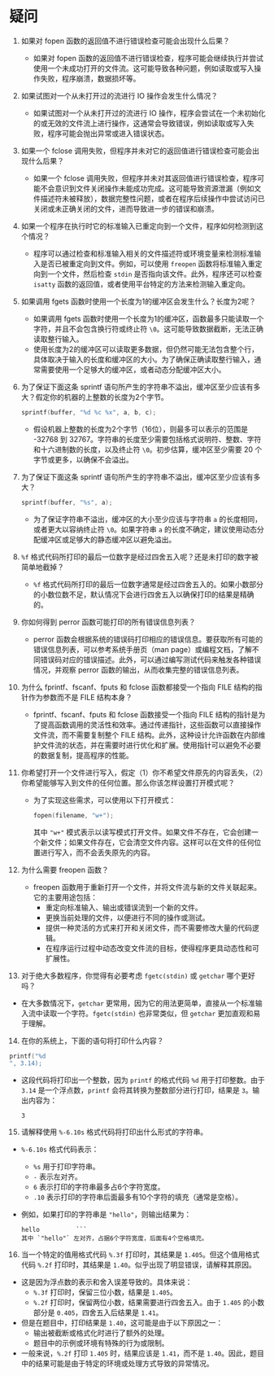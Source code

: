# 疑问

1. 如果对 fopen 函数的返回值不进行错误检查可能会出现什么后果？
   * 如果对 fopen 函数的返回值不进行错误检查，程序可能会继续执行并尝试使用一个未成功打开的文件流。这可能导致各种问题，例如读取或写入操作失败，程序崩溃，数据损坏等。
2. 如果试图对一个从未打开过的流进行 IO 操作会发生什么情况？
   * 如果试图对一个从未打开过的流进行 IO 操作，程序会尝试在一个未初始化的或无效的文件流上进行操作，这通常会导致错误，例如读取或写入失败，程序可能会抛出异常或进入错误状态。
3. 如果一个 fclose 调用失败，但程序并未对它的返回值进行错误检查可能会出现什么后果？
   * 如果一个 fclose 调用失败，但程序并未对其返回值进行错误检查，程序可能不会意识到文件关闭操作未能成功完成。这可能导致资源泄漏（例如文件描述符未被释放），数据完整性问题，或者在程序后续操作中尝试访问已关闭或未正确关闭的文件，进而导致进一步的错误和崩溃。
4. 如果一个程序在执行时它的标准输入已重定向到一个文件，程序如何检测到这个情况？
   * 程序可以通过检查和标准输入相关的文件描述符或环境变量来检测标准输入是否已被重定向到文件。例如，可以使用 `freopen` 函数将标准输入重定向到一个文件，然后检查 `stdin` 是否指向该文件。此外，程序还可以检查 `isatty` 函数的返回值，或者使用平台特定的方法来检测输入重定向。
5. 如果调用 fgets 函数时使用一个长度为1的缓冲区会发生什么？长度为2呢？
   * 如果调用 fgets 函数时使用一个长度为1的缓冲区，函数最多只能读取一个字符，并且不会包含换行符或终止符 `\0`。这可能导致数据截断，无法正确读取整行输入。
   * 使用长度为2的缓冲区可以读取更多数据，但仍然可能无法包含整个行，具体取决于输入的长度和缓冲区的大小。为了确保正确读取整行输入，通常需要使用一个足够大的缓冲区，或者动态分配缓冲区大小。
6.  为了保证下面这条 sprintf 语句所产生的字符串不溢出，缓冲区至少应该有多大？假定你的机器的上整数的长度为2个字节。

    ```c
    sprintf(buffer, "%d %c %x", a, b, c);
    ```

    * 假设机器上整数的长度为2个字节（16位），则最多可以表示的范围是 -32768 到 32767。字符串的长度至少需要包括格式说明符、整数、字符和十六进制数的长度，以及终止符 `\0`。初步估算，缓冲区至少需要 20 个字节或更多，以确保不会溢出。
7.  为了保证下面这条 sprintf 语句所产生的字符串不溢出，缓冲区至少应该有多大？

    ```c
    sprintf(buffer, "%s", a);
    ```

    * 为了保证字符串不溢出，缓冲区的大小至少应该与字符串 `a` 的长度相同，或者更大以容纳终止符 `\0`。如果字符串 `a` 的长度不确定，建议使用动态分配缓冲区或足够大的静态缓冲区以避免溢出。
8. `%f` 格式代码所打印的最后一位数字是经过四舍五入呢？还是未打印的数字被简单地截掉？
   * `%f` 格式代码所打印的最后一位数字通常是经过四舍五入的。如果小数部分的小数位数不足，默认情况下会进行四舍五入以确保打印的结果是精确的。
9. 你如何得到 perror 函数可能打印的所有错误信息列表？
   * perror 函数会根据系统的错误码打印相应的错误信息。要获取所有可能的错误信息列表，可以参考系统手册页（man page）或编程文档，了解不同错误码对应的错误描述。此外，可以通过编写测试代码来触发各种错误情况，并观察 perror 函数的输出，从而收集完整的错误信息列表。
10. 为什么 fprintf、fscanf、fputs 和 fclose 函数都接受一个指向 FILE 结构的指针作为参数而不是 FILE 结构本身？
    * fprintf、fscanf、fputs 和 fclose 函数接受一个指向 FILE 结构的指针是为了提高函数调用的灵活性和效率。通过传递指针，这些函数可以直接操作文件流，而不需要复制整个 FILE 结构。此外，这种设计允许函数在内部维护文件流的状态，并在需要时进行优化和扩展。使用指针可以避免不必要的数据复制，提高程序的性能。
11. 你希望打开一个文件进行写入，假定（1）你不希望文件原先的内容丢失，（2）你希望能够写入到文件的任何位置。那么你该怎样设置打开模式呢？
    *   为了实现这些需求，可以使用以下打开模式：

        ```c
        fopen(filename, "w+");
        ```

        其中 `"w+"` 模式表示以读写模式打开文件。如果文件不存在，它会创建一个新文件；如果文件存在，它会清空文件内容。这样可以在文件的任何位置进行写入，而不会丢失原先的内容。
12. 为什么需要 freopen 函数？
    * freopen 函数用于重新打开一个文件，并将文件流与新的文件关联起来。它的主要用途包括：
      * 重定向标准输入、输出或错误流到一个新的文件。
      * 更换当前处理的文件，以便进行不同的操作或测试。
      * 提供一种灵活的方式来打开和关闭文件，而不需要修改大量的代码逻辑。
      * 在程序运行过程中动态改变文件流的目标，使得程序更具动态性和可扩展性。
13. 对于绝大多数程序，你觉得有必要考虑 `fgetc(stdin)` 或 `getchar` 哪个更好吗？

* 在大多数情况下，`getchar` 更常用，因为它的用法更简单，直接从一个标准输入流中读取一个字符。`fgetc(stdin)` 也非常类似，但 `getchar` 更加直观和易于理解。

14. 在你的系统上，下面的语句将打印什么内容？

```c
printf("%d
", 3.14);
```

*   这段代码将打印出一个整数，因为 `printf` 的格式代码 `%d` 用于打印整数。由于 `3.14` 是一个浮点数，`printf` 会将其转换为整数部分进行打印，结果是 `3`。输出内容为：

    ```
    3
    ```

15. 请解释使用 `%-6.10s` 格式代码将打印出什么形式的字符串。

* `%-6.10s` 格式代码表示：
  * `%s` 用于打印字符串。
  * `-` 表示左对齐。
  * `6` 表示打印的字符串最多占6个字符宽度。
  * `.10` 表示打印的字符串后面最多有10个字符的填充（通常是空格）。
*   例如，如果打印的字符串是 `"hello"`，则输出结果为：

    ````
    hello          ```
    其中 `"hello"` 左对齐，占据6个字符宽度，后面有4个空格填充。

    ````

16. 当一个特定的值用格式代码 `%.3f` 打印时，其结果是 `1.405`。但这个值用格式代码 `%.2f` 打印时，其结果是 `1.40`。似乎出现了明显错误，请解释其原因。

* 这是因为浮点数的表示和舍入误差导致的。具体来说：
  * `%.3f` 打印时，保留三位小数，结果是 `1.405`。
  * `%.2f` 打印时，保留两位小数，结果需要进行四舍五入。由于 `1.405` 的小数部分是 `0.405`，四舍五入后结果是 `1.41`。
* 但是在题目中，打印结果是 `1.40`，这可能是由于以下原因之一：
  * 输出被截断或格式化时进行了额外的处理。
  * 题目中的示例或环境有特殊的行为或限制。
* 一般来说，`%.2f` 打印 `1.405` 时，结果应该是 `1.41`，而不是 `1.40`。因此，题目中的结果可能是由于特定的环境或处理方式导致的异常情况。
